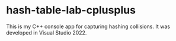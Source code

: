 # hash-table-lab-cplusplus

This is my C++ console app for capturing hashing collisions. It was developed in Visual Studio 2022.